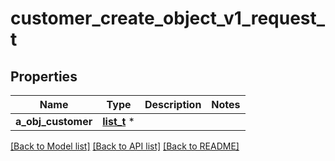 # customer_create_object_v1_request_t

## Properties
Name | Type | Description | Notes
------------ | ------------- | ------------- | -------------
**a_obj_customer** | [**list_t**](customer_request_compound.md) \* |  | 

[[Back to Model list]](../README.md#documentation-for-models) [[Back to API list]](../README.md#documentation-for-api-endpoints) [[Back to README]](../README.md)


